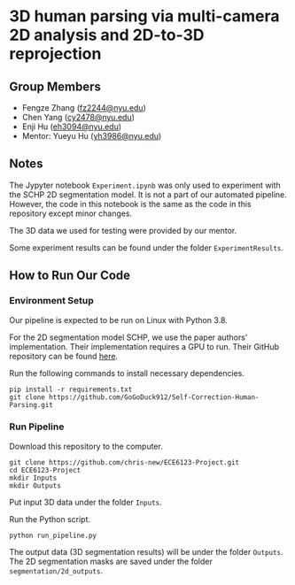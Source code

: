 # 3D human parsing via multi-camera 2D analysis and 2D-to-3D reprojection

## Group Members
- Fengze Zhang (fz2244@nyu.edu)
- Chen Yang (cy2478@nyu.edu)
- Enji Hu (eh3094@nyu.edu)
- Mentor: Yueyu Hu (yh3986@nyu.edu)

## Notes
The Jypyter notebook `Experiment.ipynb` was only used to experiment with the SCHP 2D segmentation model. It is not a part of our automated pipeline. However, the code in this notebook is the same as the code in this repository except minor changes.

The 3D data we used for testing were provided by our mentor.

Some experiment results can be found under the folder `ExperimentResults`.

## How to Run Our Code
### Environment Setup
Our pipeline is expected to be run on Linux with Python 3.8.

For the 2D segmentation model SCHP, we use the paper authors' implementation. Their implementation requires a GPU to run. Their GitHub repository can be found [here](https://github.com/GoGoDuck912/Self-Correction-Human-Parsing).

Run the following commands to install necessary dependencies.
```
pip install -r requirements.txt
git clone https://github.com/GoGoDuck912/Self-Correction-Human-Parsing.git
```

### Run Pipeline
Download this repository to the computer.
```
git clone https://github.com/chris-new/ECE6123-Project.git
cd ECE6123-Project
mkdir Inputs
mkdir Outputs
```

Put input 3D data under the folder `Inputs`.

Run the Python script.
```
python run_pipeline.py
```

The output data (3D segmentation results) will be under the folder `Outputs`. The 2D segmentation masks are saved under the folder `segmentation/2d_outputs`.
